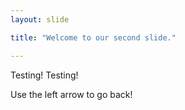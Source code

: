 ```yaml
---
layout: slide

title: "Welcome to our second slide."

---
```


Testing! Testing!

Use the left arrow to go back!
